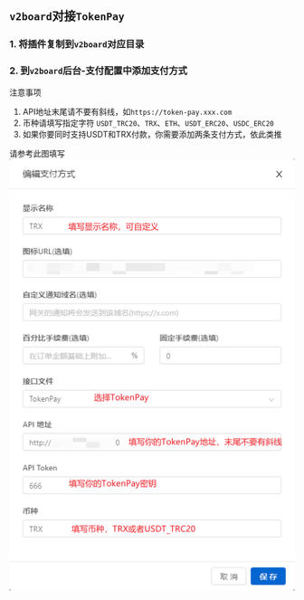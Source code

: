 ## `v2board`对接`TokenPay`

### 1. 将插件复制到`v2board`对应目录
### 2. 到`v2board`后台-**支付配置**中添加支付方式
注意事项
1. API地址末尾请不要有斜线，如`https://token-pay.xxx.com`  
2. 币种请填写指定字符 `USDT_TRC20`、`TRX`、`ETH`、`USDT_ERC20`、`USDC_ERC20`  
3. 如果你要同时支持USDT和TRX付款，你需要添加两条支付方式，依此类推  

请参考此图填写
<img src="../../Wiki/imgs/v2board-payment.png" alt="v2board支付方式配置"/>